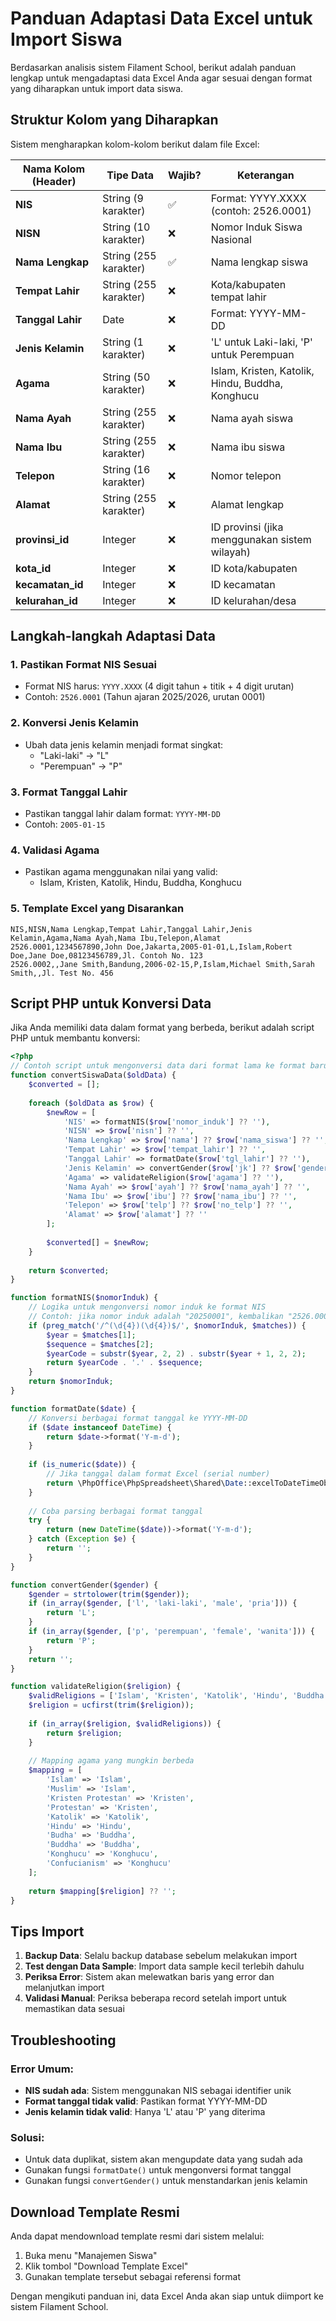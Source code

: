 # Panduan Adaptasi Data Excel untuk Import Siswa

Berdasarkan analisis sistem Filament School, berikut adalah panduan lengkap untuk mengadaptasi data Excel Anda agar sesuai dengan format yang diharapkan untuk import data siswa.

## Struktur Kolom yang Diharapkan

Sistem mengharapkan kolom-kolom berikut dalam file Excel:

| Nama Kolom (Header) | Tipe Data | Wajib? | Keterangan |
|---------------------|-----------|--------|------------|
| **NIS** | String (9 karakter) | ✅ | Format: YYYY.XXXX (contoh: 2526.0001) |
| **NISN** | String (10 karakter) | ❌ | Nomor Induk Siswa Nasional |
| **Nama Lengkap** | String (255 karakter) | ✅ | Nama lengkap siswa |
| **Tempat Lahir** | String (255 karakter) | ❌ | Kota/kabupaten tempat lahir |
| **Tanggal Lahir** | Date | ❌ | Format: YYYY-MM-DD |
| **Jenis Kelamin** | String (1 karakter) | ❌ | 'L' untuk Laki-laki, 'P' untuk Perempuan |
| **Agama** | String (50 karakter) | ❌ | Islam, Kristen, Katolik, Hindu, Buddha, Konghucu |
| **Nama Ayah** | String (255 karakter) | ❌ | Nama ayah siswa |
| **Nama Ibu** | String (255 karakter) | ❌ | Nama ibu siswa |
| **Telepon** | String (16 karakter) | ❌ | Nomor telepon |
| **Alamat** | String (255 karakter) | ❌ | Alamat lengkap |
| **provinsi_id** | Integer | ❌ | ID provinsi (jika menggunakan sistem wilayah) |
| **kota_id** | Integer | ❌ | ID kota/kabupaten |
| **kecamatan_id** | Integer | ❌ | ID kecamatan |
| **kelurahan_id** | Integer | ❌ | ID kelurahan/desa |

## Langkah-langkah Adaptasi Data

### 1. Pastikan Format NIS Sesuai
- Format NIS harus: `YYYY.XXXX` (4 digit tahun + titik + 4 digit urutan)
- Contoh: `2526.0001` (Tahun ajaran 2025/2026, urutan 0001)

### 2. Konversi Jenis Kelamin
- Ubah data jenis kelamin menjadi format singkat:
  - "Laki-laki" → "L"
  - "Perempuan" → "P"

### 3. Format Tanggal Lahir
- Pastikan tanggal lahir dalam format: `YYYY-MM-DD`
- Contoh: `2005-01-15`

### 4. Validasi Agama
- Pastikan agama menggunakan nilai yang valid:
  - Islam, Kristen, Katolik, Hindu, Buddha, Konghucu

### 5. Template Excel yang Disarankan

```csv
NIS,NISN,Nama Lengkap,Tempat Lahir,Tanggal Lahir,Jenis Kelamin,Agama,Nama Ayah,Nama Ibu,Telepon,Alamat
2526.0001,1234567890,John Doe,Jakarta,2005-01-01,L,Islam,Robert Doe,Jane Doe,08123456789,Jl. Contoh No. 123
2526.0002,,Jane Smith,Bandung,2006-02-15,P,Islam,Michael Smith,Sarah Smith,,Jl. Test No. 456
```

## Script PHP untuk Konversi Data

Jika Anda memiliki data dalam format yang berbeda, berikut adalah script PHP untuk membantu konversi:

```php
<?php
// Contoh script untuk mengonversi data dari format lama ke format baru
function convertSiswaData($oldData) {
    $converted = [];
    
    foreach ($oldData as $row) {
        $newRow = [
            'NIS' => formatNIS($row['nomor_induk'] ?? ''),
            'NISN' => $row['nisn'] ?? '',
            'Nama Lengkap' => $row['nama'] ?? $row['nama_siswa'] ?? '',
            'Tempat Lahir' => $row['tempat_lahir'] ?? '',
            'Tanggal Lahir' => formatDate($row['tgl_lahir'] ?? ''),
            'Jenis Kelamin' => convertGender($row['jk'] ?? $row['gender'] ?? ''),
            'Agama' => validateReligion($row['agama'] ?? ''),
            'Nama Ayah' => $row['ayah'] ?? $row['nama_ayah'] ?? '',
            'Nama Ibu' => $row['ibu'] ?? $row['nama_ibu'] ?? '',
            'Telepon' => $row['telp'] ?? $row['no_telp'] ?? '',
            'Alamat' => $row['alamat'] ?? ''
        ];
        
        $converted[] = $newRow;
    }
    
    return $converted;
}

function formatNIS($nomorInduk) {
    // Logika untuk mengonversi nomor induk ke format NIS
    // Contoh: jika nomor induk adalah "20250001", kembalikan "2526.0001"
    if (preg_match('/^(\d{4})(\d{4})$/', $nomorInduk, $matches)) {
        $year = $matches[1];
        $sequence = $matches[2];
        $yearCode = substr($year, 2, 2) . substr($year + 1, 2, 2);
        return $yearCode . '.' . $sequence;
    }
    return $nomorInduk;
}

function formatDate($date) {
    // Konversi berbagai format tanggal ke YYYY-MM-DD
    if ($date instanceof DateTime) {
        return $date->format('Y-m-d');
    }
    
    if (is_numeric($date)) {
        // Jika tanggal dalam format Excel (serial number)
        return \PhpOffice\PhpSpreadsheet\Shared\Date::excelToDateTimeObject($date)->format('Y-m-d');
    }
    
    // Coba parsing berbagai format tanggal
    try {
        return (new DateTime($date))->format('Y-m-d');
    } catch (Exception $e) {
        return '';
    }
}

function convertGender($gender) {
    $gender = strtolower(trim($gender));
    if (in_array($gender, ['l', 'laki-laki', 'male', 'pria'])) {
        return 'L';
    }
    if (in_array($gender, ['p', 'perempuan', 'female', 'wanita'])) {
        return 'P';
    }
    return '';
}

function validateReligion($religion) {
    $validReligions = ['Islam', 'Kristen', 'Katolik', 'Hindu', 'Buddha', 'Konghucu'];
    $religion = ucfirst(trim($religion));
    
    if (in_array($religion, $validReligions)) {
        return $religion;
    }
    
    // Mapping agama yang mungkin berbeda
    $mapping = [
        'Islam' => 'Islam',
        'Muslim' => 'Islam',
        'Kristen Protestan' => 'Kristen',
        'Protestan' => 'Kristen',
        'Katolik' => 'Katolik',
        'Hindu' => 'Hindu',
        'Budha' => 'Buddha',
        'Buddha' => 'Buddha',
        'Konghucu' => 'Konghucu',
        'Confucianism' => 'Konghucu'
    ];
    
    return $mapping[$religion] ?? '';
}
```

## Tips Import

1. **Backup Data**: Selalu backup database sebelum melakukan import
2. **Test dengan Data Sample**: Import data sample kecil terlebih dahulu
3. **Periksa Error**: Sistem akan melewatkan baris yang error dan melanjutkan import
4. **Validasi Manual**: Periksa beberapa record setelah import untuk memastikan data sesuai

## Troubleshooting

### Error Umum:
- **NIS sudah ada**: Sistem menggunakan NIS sebagai identifier unik
- **Format tanggal tidak valid**: Pastikan format YYYY-MM-DD
- **Jenis kelamin tidak valid**: Hanya 'L' atau 'P' yang diterima

### Solusi:
- Untuk data duplikat, sistem akan mengupdate data yang sudah ada
- Gunakan fungsi `formatDate()` untuk mengonversi format tanggal
- Gunakan fungsi `convertGender()` untuk menstandarkan jenis kelamin

## Download Template Resmi

Anda dapat mendownload template resmi dari sistem melalui:
1. Buka menu "Manajemen Siswa"
2. Klik tombol "Download Template Excel"
3. Gunakan template tersebut sebagai referensi format

Dengan mengikuti panduan ini, data Excel Anda akan siap untuk diimport ke sistem Filament School.
